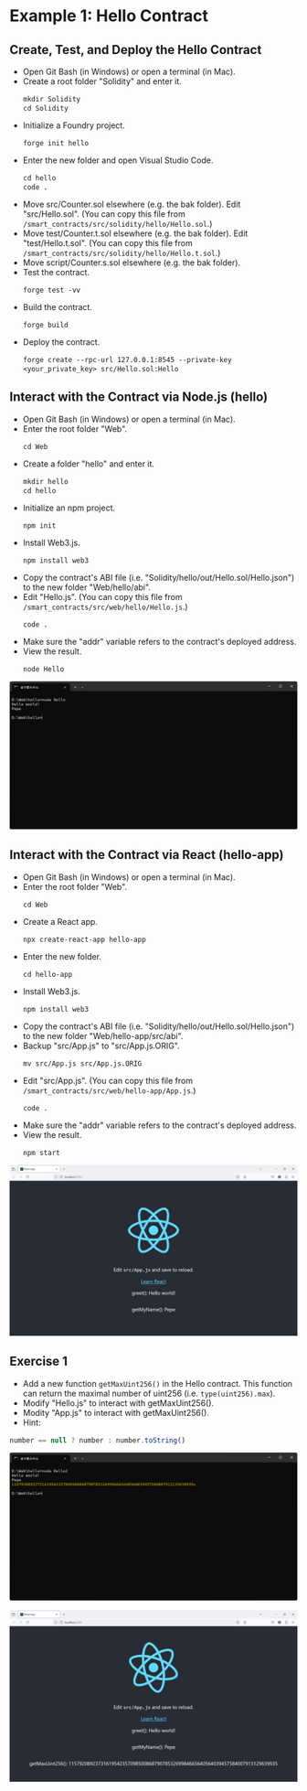 # Example 1: Hello Contract

## Create, Test, and Deploy the Hello Contract
+ Open Git Bash (in Windows) or open a terminal (in Mac).
+ Create a root folder "Solidity" and enter it.
  ```
  mkdir Solidity
  cd Solidity
  ```
+ Initialize a Foundry project.
  ```
  forge init hello
  ```
+ Enter the new folder and open Visual Studio Code.
  ```
  cd hello
  code .
  ```
+ Move src/Counter.sol elsewhere (e.g. the bak folder). Edit "src/Hello.sol".
  (You can copy this file from `/smart_contracts/src/solidity/hello/Hello.sol`.)
+ Move test/Counter.t.sol elsewhere (e.g. the bak folder). Edit "test/Hello.t.sol".
  (You can copy this file from `/smart_contracts/src/solidity/hello/Hello.t.sol`.)
+ Move script/Counter.s.sol elsewhere (e.g. the bak folder).
+ Test the contract.
  ```
  forge test -vv
  ```
+ Build the contract.
  ```
  forge build
  ```
+ Deploy the contract.
  ```
  forge create --rpc-url 127.0.0.1:8545 --private-key <your_private_key> src/Hello.sol:Hello
  ```

## Interact with the Contract via Node.js (hello)
+ Open Git Bash (in Windows) or open a terminal (in Mac).
+ Enter the root folder "Web".
  ```
  cd Web
  ```
+ Create a folder "hello" and enter it.
  ```
  mkdir hello
  cd hello
  ```
+ Initialize an npm project.
  ```
  npm init
  ```
+ Install Web3.js.
  ```
  npm install web3
  ```
+ Copy the contract's ABI file (i.e. "Solidity/hello/out/Hello.sol/Hello.json") to the new folder "Web/hello/abi".
+ Edit "Hello.js".
  (You can copy this file from `/smart_contracts/src/web/hello/Hello.js`.)
  ```
  code .
  ```
+ Make sure the "addr" variable refers to the contract's deployed address.
+ View the result.
  ```
  node Hello
  ```

![image](/smart_contracts/img/hello.png)

## Interact with the Contract via React (hello-app)
+ Open Git Bash (in Windows) or open a terminal (in Mac).
+ Enter the root folder "Web".
  ```
  cd Web
  ```
+ Create a React app.
  ```
  npx create-react-app hello-app
  ```
+ Enter the new folder.
  ```
  cd hello-app
  ```
+ Install Web3.js.
  ```
  npm install web3
  ```
+ Copy the contract's ABI file (i.e. "Solidity/hello/out/Hello.sol/Hello.json") to the new folder "Web/hello-app/src/abi".
+ Backup "src/App.js" to "src/App.js.ORIG".
  ```
  mv src/App.js src/App.js.ORIG
  ```
+ Edit "src/App.js".
  (You can copy this file from `/smart_contracts/src/web/hello-app/App.js`.)
  ```
  code .
  ```
+ Make sure the "addr" variable refers to the contract's deployed address.
+ View the result.
  ```
  npm start
  ```

![image](/smart_contracts/img/hello-app.png)

## Exercise 1
+ Add a new function `getMaxUint256()` in the Hello contract. This function can return the maximal number of uint256 (i.e. `type(uint256).max`).
+ Modify "Hello.js" to interact with getMaxUint256().
+ Modity "App.js" to interact with getMaxUint256().
+ Hint:
```javascript
number == null ? number : number.toString()
```

![image](/smart_contracts/img/hello2.png)

![image](/smart_contracts/img/hello2-app.png)
